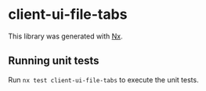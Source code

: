 # client-ui-file-tabs

This library was generated with [Nx](https://nx.dev).

## Running unit tests

Run `nx test client-ui-file-tabs` to execute the unit tests.
